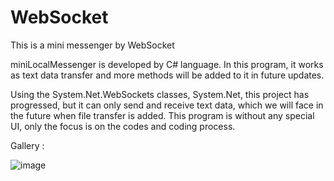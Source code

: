 # WebSocket

This is a mini messenger by WebSocket

miniLocalMessenger is developed by C# language.
In this program, it works as text data transfer and more methods will be added to it in future updates.

Using the System.Net.WebSockets classes, System.Net, this project has progressed, but it can only send and receive text data, which we will face in the future when file transfer is added. This program is without any special UI, only the focus is on the codes and coding process.

Gallery :

![image]()
